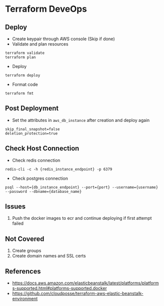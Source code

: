 # Terraform DeveOps

## Deploy
- Create keypair through AWS console (Skip if done)
- Validate and plan resources
```
terraform validate 
terraform plan
```
- Deploy
```
terraform deploy
```
- Format code
```
terraform fmt
```

## Post Deployment
- Set the attributes in `aws_db_instance` after creation and deploy again
```
skip_final_snapshot=false
deletion_protection=true
```

## Check Host Connection
- Check redis connection
```
redis-cli -c -h {redis_instance_endpoint} -p 6379
```
- Check postgres connection
```
psql --host={db_instance_endpoint} --port={port} --username={username} --password --dbname={database_name}
```

## Issues
1. Push the docker images to ecr and continue deploying if first attempt failed

## Not Covered
1. Create groups
2. Create domain names and SSL certs

## References
- https://docs.aws.amazon.com/elasticbeanstalk/latest/platforms/platforms-supported.html#platforms-supported.docker
- https://github.com/cloudposse/terraform-aws-elastic-beanstalk-environment